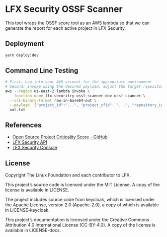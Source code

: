 # LFX Security OSSF Scanner

This tool wraps the OSSF score tool as an AWS lambda so that we can generate the report for each active project in LFX
Security.

## Deployment

```bash
yarn deploy:dev
```

## Command Line Testing

```bash
# First: Log into your AWS account for the appropriate environment
# Second: invoke using the desired payload, adjust the target repository and provide a GitHub authorization token value
aws --region us-east-2 lambda invoke \
  --function-name lfx-securitry-ossf-scanner-dev-ossf-scanner \
  --cli-binary-format raw-in-base64-out \
  --payload '{"project_id":"...", "project_sfid": "...", "repository_id": "...", "repository_url":"github.com/communitybridge/easycla", "github_auth_token":"ghs_XXXX..."}' \
  out.txt
```

## References

- [Open Source Project Criticality Score - GitHub](https://github.com/ossf/criticality_score)
- [LFX Security API](https://github.com/LF-Engineering/lfx-security)
- [LFX Security Console](https://github.com/LF-Engineering/vulnerability-detection)

## License

Copyright The Linux Foundation and each contributor to LFX.

This project’s source code is licensed under the MIT License. A copy of the license is available in LICENSE.

The project includes source code from keycloak, which is licensed under the Apache License, version 2.0 \(Apache-2.0\), a copy of which is available in LICENSE-keycloak.

This project’s documentation is licensed under the Creative Commons Attribution 4.0 International License \(CC-BY-4.0\). A copy of the license is available in LICENSE-docs.
